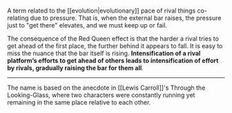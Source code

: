 A term related to the [[evolution|evolutionary]] pace of rival things co-relating due to pressure. That is, when the external bar raises, the pressure just to "get there" elevates, and we must keep up or fail.

The consequence of the Red Queen effect is that the harder a rival tries to get ahead of the first place, the further behind it appears to fall. It is easy to miss the nuance that the bar itself is rising. **Intensification of a rival platform’s efforts to get ahead of others leads to intensification of effort by rivals, gradually raising the bar for them all**.

---

The name is based on the anecdote in [[Lewis Carroll]]'s Through the Looking-Glass, where two characters were constantly running yet remaining in the same place relative to each other. 